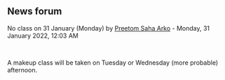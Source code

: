 <h2>News forum</h2><a href="https://moodle.cse.buet.ac.bd/user/view.php?id=1764&course=646"></a>
No class on 31 January (Monday)
by <a href="https://moodle.cse.buet.ac.bd/user/view.php?id=1764&course=646">Preetom Saha Arko</a> - Monday, 31 January 2022, 12:03 AM


 

A makeup class will be taken on Tuesday or Wednesday (more probable) afternoon. 







